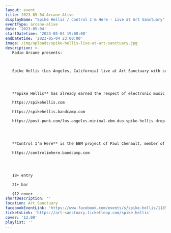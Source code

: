 ```yaml
---
layout: event
title: 2023-05-04 Arcane Alive
displayName: "Spike Hellis / Control I'm Here - Live at Art Sanctuary"
eventType: arcane-alive
date: '2023-05-04'
startDatetime: '2023-05-04 19:00:00'
endDatetime: '2023-05-04 23:00:00'
image: /img/uploads/spike-hellis-live-at-art-sanctuary.jpg
description: >-
   Radio Arcane presents:



   Spike Hellis (Los Angeles, California) live at Art Sanctuary with support by local EBM project Control I'm Here.




   **Spike Hellis** has already earned the respect of electronic music veterans in the LA scene, with tracks already remixed by Susan Subtract (High-Functioning Flesh, Physical Wash), Juan Mendez (Silent Servant), and have crossed to the other coast with mixes from NYC’s Multiple Man.

   https://spikehellis.com

   https://spikehellis.bandcamp.com

   https://post-punk.com/los-angeles-minimal-ebm-duo-spike-hellis-drop-two-tracks-from-smile-for-the-world-ep




   **Control I’m Here** is the EBM project of Paul Chenault, member of the Hush Ltd art collective and remix contributor for artists Ex-Hyena, Pleasure Policy, Jackson VanHorn, Denial Waits, and Molotov Lust. Control I’m Here produces hard-hitting EBM infused with grooves and atypical genre conventions to bring a fresh perspective to the genre.

   https://controlimhere.bandcamp.com




   18+ entry

   21+ bar

   $12 cover
shortDescription: ''
location: Art Sanctuary
facebookEventLink: 'https://www.facebook.com/events/s/spike-hellis/1185876115379384'
ticketsLink: 'https://art-sanctuary.ticketleap.com/spike-hellis'
cover: '12.00'
playlist: ''
---
```

